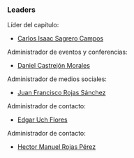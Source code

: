 ### Leaders
Líder del capítulo: 
* [Carlos Isaac Sagrero Campos](mailto:carlos.sagrero@owasp.org) 

Administrador de eventos y conferencias: 
* [Daniel Castrejón Morales](mailto:daniel.morales@owasp.org)

Administrador de medios sociales: 
* [Juan Francisco Rojas Sánchez](mailto:juan.rojas@owasp.org)

Administrador de contacto: 
* [Edgar Uch Flores](mailto:edgar.flores@owasp.org) 

Administrador de contacto: 
* [Hector Manuel Rojas Pérez](mailto:hector.rojas@owasp.org) 
